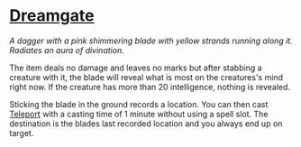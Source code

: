 # [Dreamgate](https://hollowknight.wiki/w/Dreamgate)

*A dagger with a pink shimmering blade with yellow strands running along it. Radiates an aura of divination.*

The item deals no damage and leaves no marks but after stabbing a creature with it, the blade will reveal what is most on the creatures's mind right now. If the creature has more than 20 intelligence, nothing is revealed.

Sticking the blade in the ground records a location. You can then cast [Teleport](https://5e.tools/spells.html#teleport_xphb) with a casting time of 1 minute without using a spell slot. The destination is the blades last recorded location and you always end up on target.
